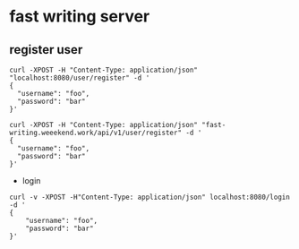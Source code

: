 # fast writing server

## register user

```
curl -XPOST -H "Content-Type: application/json" "localhost:8080/user/register" -d '
{
  "username": "foo",
  "password": "bar"
}'
```

```
curl -XPOST -H "Content-Type: application/json" "fast-writing.weeekend.work/api/v1/user/register" -d '
{
  "username": "foo",
  "password": "bar"
}'
```

- login
```
curl -v -XPOST -H"Content-Type: application/json" localhost:8080/login -d '
{
    "username": "foo",
    "password": "bar"
}'
```